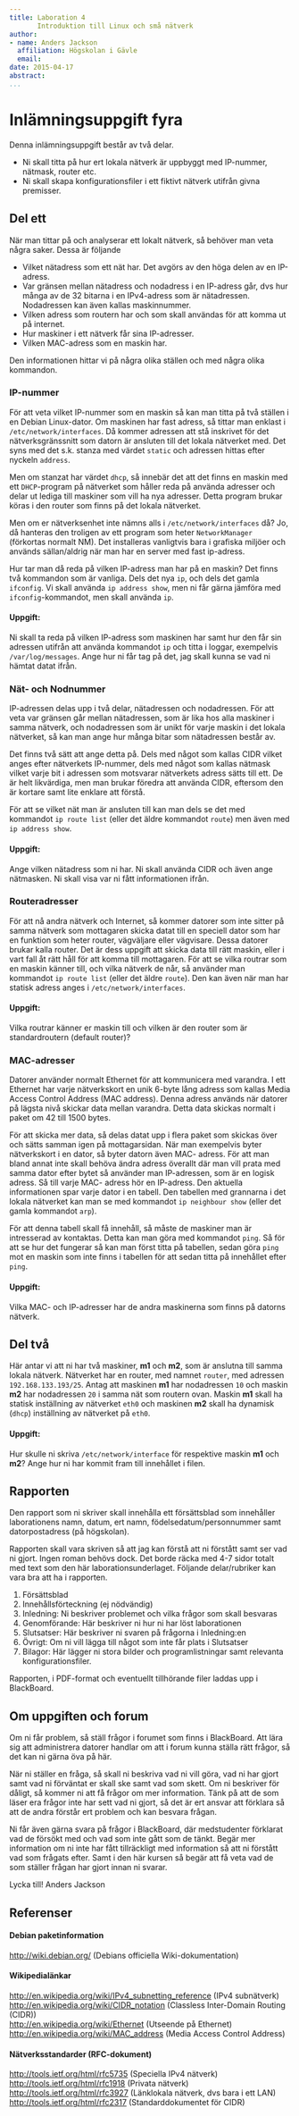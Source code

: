 ```yaml
---
title: Laboration 4
       Introduktion till Linux och små nätverk
author:
- name: Anders Jackson
  affiliation: Högskolan i Gävle
  email:
date: 2015-04-17
abstract:
...
```



Inlämningsuppgift fyra
================================================================================

Denna inlämningsuppgift består av två delar.

* Ni skall titta på hur ert lokala nätverk är uppbyggt med IP-nummer, nätmask,
  router etc.
* Ni skall skapa konfigurationsfiler i ett fiktivt nätverk utifrån givna
  premisser.


Del ett
--------------------------------------------------------------------------------
När man tittar på och analyserar ett lokalt nätverk, så behöver man veta några
saker. Dessa är följande

* Vilket nätadress som ett nät har. Det avgörs av den höga delen av en
  IP-adress.
* Var gränsen mellan nätadress och nodadress i en IP-adress går, dvs hur många
  av de 32 bitarna i en IPv4-adress som är nätadressen. Nodadressen kan även
  kallas maskinnummer.
* Vilken adress som routern har och som skall användas för att komma ut på
  internet.
* Hur maskiner i ett nätverk får sina IP-adresser.
* Vilken MAC-adress som en maskin har.

Den informationen hittar vi på några olika ställen och med några olika kommandon.


### IP-nummer
För att veta vilket IP-nummer som en maskin så kan man titta på två ställen i
en Debian Linux-dator. Om maskinen har fast adress, så tittar man enklast i
`/etc/network/interfaces`. Då kommer adressen att stå inskrivet för det
nätverksgränssnitt som datorn är ansluten till det lokala nätverket med. Det
syns med det s.k. stanza med värdet `static` och adressen hittas efter nyckeln
`address`.

Men om stanzat har värdet `dhcp`, så innebär det att det finns en maskin med
ett `DHCP`-program på nätverket som håller reda på använda adresser och delar
ut lediga till maskiner som vill ha nya adresser. Detta program brukar köras i
den router som finns på det lokala nätverket.

Men om er nätverksenhet inte nämns alls i `/etc/network/interfaces` då? Jo, då
hanteras den troligen av ett program som heter `NetworkManager` (förkortas
normalt NM). Det installeras vanligtvis bara i grafiska miljöer och används
sällan/aldrig när man har en server med fast ip-adress.

Hur tar man då reda på vilken IP-adress man har på en maskin? Det finns två
kommandon som är vanliga. Dels det nya `ip`, och dels det gamla `ifconfig`. Vi
skall använda `ip address show`, men ni får gärna jämföra med
`ifconfig`-kommandot, men skall använda `ip`.

#### Uppgift:
Ni skall ta reda på vilken IP-adress som maskinen har samt hur den får sin
adressen utifrån att använda kommandot `ip` och titta i loggar, exempelvis
`/var/log/messages`. Ange hur ni får tag på det, jag skall kunna se vad ni
hämtat datat ifrån.


### Nät- och Nodnummer
IP-adressen delas upp i två delar, nätadressen och nodadressen. För att veta
var gränsen går mellan nätadressen, som är lika hos alla maskiner i samma
nätverk, och nodadressen som är unikt för varje maskin i det lokala nätverket,
så kan man ange hur många bitar som nätadressen består av.

Det finns två sätt att ange detta på. Dels med något som kallas CIDR vilket
anges efter nätverkets IP-nummer, dels med något som kallas nätmask vilket
varje bit i adressen som motsvarar nätverkets adress sätts till ett. De är helt
likvärdiga, men man brukar föredra att använda CIDR, eftersom den är kortare
samt lite enklare att förstå.

För att se vilket nät man är ansluten till kan man dels se det med kommandot
`ip route list` (eller det äldre kommandot `route`) men även med `ip address
show`.

#### Uppgift:
Ange vilken nätadress som ni har. Ni skall använda CIDR och även ange
nätmasken. Ni skall visa var ni fått informationen ifrån.


### Routeradresser
För att nå andra nätverk och Internet, så kommer datorer som inte sitter på
samma nätverk som mottagaren skicka datat till en speciell dator som har en
funktion som heter router, vägväljare eller vägvisare. Dessa datorer brukar
kalla router. Det är dess uppgift att skicka data till rätt maskin, eller i
vart fall åt rätt håll för att komma till mottagaren. För att se vilka routrar
som en maskin känner till, och vilka nätverk de når, så använder man kommandot
`ip route list` (eller det äldre `route`). Den kan även när man har statisk
adress anges i `/etc/network/interfaces`.

#### Uppgift:
Vilka routrar känner er maskin till och vilken är den router som är
standardroutern (default router)?


### MAC-adresser
Datorer använder normalt Ethernet för att kommunicera med varandra. I ett
Ethernet har varje nätverkskort en unik 6-byte lång adress som kallas Media
Access Control Address (MAC address).  Denna adress används när datorer på
lägsta nivå skickar data mellan varandra. Detta data skickas normalt i paket om
42 till 1500 bytes.

För att skicka mer data, så delas datat upp i flera paket som skickas över och
sätts samman igen på mottagarsidan. När man exempelvis byter nätverkskort i en
dator, så byter datorn även MAC- adress. För att man bland annat inte skall
behöva ändra adress överallt där man vill prata med samma dator efter bytet så
använder man IP-adressen, som är en logisk adress. Så till varje MAC- adress
hör en IP-adress. Den aktuella informationen spar varje dator i en tabell. Den
tabellen med grannarna i det lokala nätverket kan man se med kommandot `ip
neighbour show` (eller det gamla kommandot `arp`).

För att denna tabell skall få innehåll, så måste de maskiner man är intresserad
av kontaktas. Detta kan man göra med kommandot `ping`. Så för att se hur det
fungerar så kan man först titta på tabellen, sedan göra `ping` mot en maskin
som inte finns i tabellen för att sedan titta på innehållet efter `ping`.

#### Uppgift:
Vilka MAC- och IP-adresser har de andra maskinerna som finns på datorns
nätverk.


Del två
--------------------------------------------------------------------------------
Här antar vi att ni har två maskiner, **m1** och **m2**, som är anslutna till
samma lokala nätverk.  Nätverket har en router, med namnet `router`, med
adressen `192.168.133.193/25`. Antag att maskinen **m1** har nodadressen `10`
och maskin **m2** har nodadressen `20` i samma nät som routern ovan. Maskin
**m1** skall ha statisk inställning av nätverket `eth0` och maskinen **m2**
skall ha dynamisk (`dhcp`) inställning av nätverket på `eth0`.

#### Uppgift:
Hur skulle ni skriva `/etc/network/interface` för respektive maskin **m1** och
**m2**?  Ange hur ni har kommit fram till innehållet i filen.


Rapporten
--------------------------------------------------------------------------------
Den rapport som ni skriver skall innehålla ett försättsblad som innehåller
laborationens namn, datum, ert namn, födelsedatum/personnummer samt
datorpostadress (på högskolan).

Rapporten skall vara skriven så att jag kan förstå att ni förstått samt ser vad
ni gjort. Ingen roman behövs dock. Det borde räcka med 4-7 sidor totalt med
text som den här laborationsunderlaget.  Följande delar/rubriker kan vara bra
att ha i rapporten.

1. Försättsblad
2. Innehållsförteckning (ej nödvändig)
3. Inledning: Ni beskriver problemet och vilka frågor som skall besvaras
4. Genomförande: Här beskriver ni hur ni har löst laborationen
5. Slutsatser: Här beskriver ni svaren på frågorna i Inledning:en
6. Övrigt: Om ni vill lägga till något som inte får plats i Slutsatser
7. Bilagor: Här lägger ni stora bilder och programlistningar samt relevanta
   konfigurationsfiler.

Rapporten, i PDF-format och eventuellt tillhörande filer laddas upp i BlackBoard.


Om uppgiften och forum
--------------------------------------------------------------------------------
Om ni får problem, så ställ frågor i forumet som finns i BlackBoard. Att lära
sig att administrera datorer handlar om att i forum kunna ställa rätt frågor,
så det kan ni gärna öva på här.

När ni ställer en fråga, så skall ni beskriva vad ni vill göra, vad ni har gjort samt vad ni förväntat
er skall ske samt vad som skett. Om ni beskriver för dåligt, så kommer ni att få frågor om mer
information. Tänk på att de som läser era frågor inte har sett vad ni gjort, så det är ert ansvar
att förklara så att de andra förstår ert problem och kan besvara frågan.

Ni får även gärna svara på frågor i BlackBoard, där medstudenter förklarat vad
de försökt med och vad som inte gått som de tänkt. Begär mer information om ni
inte har fått tillräckligt med information så att ni förstått vad som frågats
efter. Samt i den här kursen så begär att få veta vad de som ställer frågan har
gjort innan ni svarar.


Lycka till!
Anders Jackson


Referenser
--------------------------------------------------------------------------------

#### Debian paketinformation
<http://wiki.debian.org/> (Debians officiella Wiki-dokumentation)  

#### Wikipedialänkar
<http://en.wikipedia.org/wiki/IPv4_subnetting_reference> (IPv4 subnätverk)  
<http://en.wikipedia.org/wiki/CIDR_notation> (Classless Inter-Domain Routing (CIDR))  
<http://en.wikipedia.org/wiki/Ethernet> (Utseende på Ethernet)  
<http://en.wikipedia.org/wiki/MAC_address> (Media Access Control Address)  

#### Nätverksstandarder (RFC-dokument)
<http://tools.ietf.org/html/rfc5735> (Speciella IPv4 nätverk)  
<http://tools.ietf.org/html/rfc1918> (Privata nätverk)  
<http://tools.ietf.org/html/rfc3927> (Länklokala nätverk, dvs bara i ett LAN)  
<http://tools.ietf.org/html/rfc2317> (Standarddokumentet för CIDR)  

